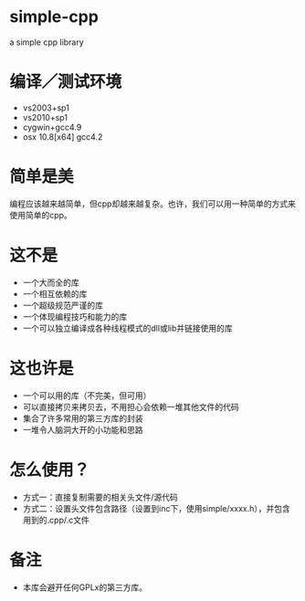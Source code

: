 # simple-cpp
a simple cpp library

# 编译／测试环境

*	vs2003+sp1
*	vs2010+sp1
*	cygwin+gcc4.9
*	osx 10.8[x64] gcc4.2

# 简单是美

编程应该越来越简单，但cpp却越来越复杂。也许，我们可以用一种简单的方式来使用简单的cpp。

# 这不是

* 一个大而全的库
* 一个相互依赖的库
* 一个超级规范严谨的库
* 一个体现编程技巧和能力的库
* 一个可以独立编译成各种线程模式的dll或lib并链接使用的库

# 这也许是

* 一个可以用的库（不完美，但可用）
* 可以直接拷贝来拷贝去，不用担心会依赖一堆其他文件的代码
* 集合了许多常用的第三方库的封装
* 一堆令人脑洞大开的小功能和思路

# 怎么使用？

- 方式一：直接复制需要的相关头文件/源代码
- 方式二：设置头文件包含路径（设置到inc下，使用simple/xxxx.h），并包含用到的.cpp/.c文件

# 备注

- 本库会避开任何GPLx的第三方库。
